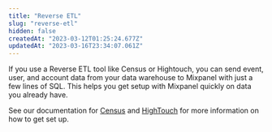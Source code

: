 ```yaml
---
title: "Reverse ETL"
slug: "reverse-etl"
hidden: false
createdAt: "2023-03-12T01:25:24.677Z"
updatedAt: "2023-03-16T23:34:07.061Z"
---
```

If you use a Reverse ETL tool like Census or Hightouch, you can send event, user, and account data from your data warehouse to Mixpanel with just a few lines of SQL. This helps you get setup with Mixpanel quickly on data you already have.

See our documentation for [Census](https://docs.getcensus.com/destinations/mixpanel) and [HighTouch](https://hightouch.com/docs/destinations/mixpanel) for more information on how to get set up.